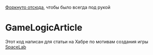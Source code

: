 [Форкнуто отсюда](https://github.com/theshock/GameLogicArticle), чтобы было всегда под рукой

# GameLogicArticle

Этот код написан для статьи на Хабре по мотивам создания игры [SpaceLab](http://spacelab-game.com/)
